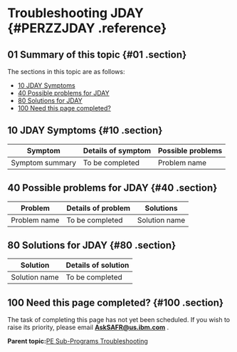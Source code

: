 # Troubleshooting JDAY {#PERZZJDAY .reference}

## 01 Summary of this topic {#01 .section}

The sections in this topic are as follows:

-   [10 JDAY Symptoms](PERZZJDAY.md#10)
-   [40 Possible problems for JDAY](PERZZJDAY.md#40)
-   [80 Solutions for JDAY](PERZZJDAY.md#80)
-   [100 Need this page completed?](PERZZJDAY.md#100)

## 10 JDAY Symptoms {#10 .section}

|Symptom|Details of symptom|Possible problems|
|-------|------------------|-----------------|
|Symptom summary|To be completed|Problem name|

## 40 Possible problems for JDAY {#40 .section}

|Problem|Details of problem|Solutions|
|-------|------------------|---------|
|Problem name|To be completed|Solution name|

## 80 Solutions for JDAY {#80 .section}

|Solution|Details of solution|
|--------|-------------------|
|Solution name|To be completed|

## 100 Need this page completed? {#100 .section}

The task of completing this page has not yet been scheduled. If you wish to raise its priority, please email **AskSAFR@us.ibm.com** .

**Parent topic:**[PE Sub-Programs Troubleshooting](../html/AAR940PMSubPTr.md)


